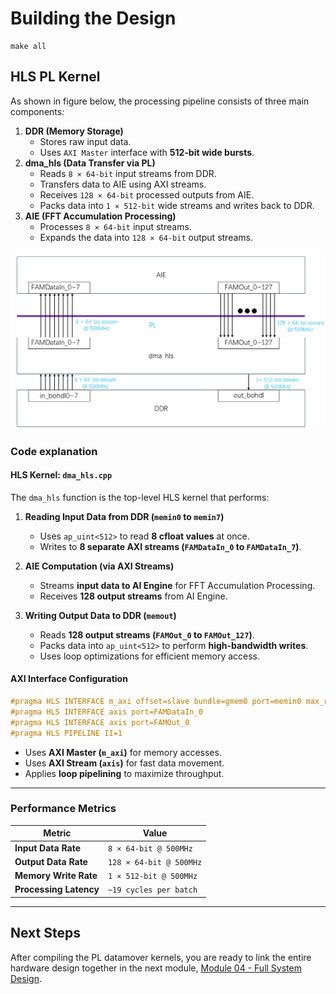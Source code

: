 

# Building the Design



```
make all
```


## HLS PL Kernel
As shown in figure below, the processing pipeline consists of three main components:
1. **DDR (Memory Storage)**
   - Stores raw input data.
   - Uses `AXI Master` interface with **512-bit wide bursts**.
2. **dma_hls (Data Transfer via PL)**
   - Reads `8 × 64-bit` input streams from DDR.
   - Transfers data to AIE using AXI streams.
   - Receives `128 × 64-bit` processed outputs from AIE.
   - Packs data into `1 × 512-bit` wide streams and writes back to DDR.
3. **AIE (FFT Accumulation Processing)**
   - Processes `8 × 64-bit` input streams.
   - Expands the data into `128 × 64-bit` output streams.

<div align="center">
    <img src="../../images/design2/dma_hls.png" alt="dma" />
</div>


### **Code explanation**
#### **HLS Kernel: `dma_hls.cpp`**
The `dma_hls` function is the top-level HLS kernel that performs:
1. **Reading Input Data from DDR (`memin0` to `memin7`)**
   - Uses `ap_uint<512>` to read **8 cfloat values** at once.
   - Writes to **8 separate AXI streams (`FAMDataIn_0` to `FAMDataIn_7`)**.

2. **AIE Computation (via AXI Streams)**
   - Streams **input data to AI Engine** for FFT Accumulation Processing.
   - Receives **128 output streams** from AI Engine.

3. **Writing Output Data to DDR (`memout`)**
   - Reads **128 output streams (`FAMOut_0` to `FAMOut_127`)**.
   - Packs data into `ap_uint<512>` to perform **high-bandwidth writes**.
   - Uses loop optimizations for efficient memory access.

#### **AXI Interface Configuration**
```cpp
#pragma HLS INTERFACE m_axi offset=slave bundle=gmem0 port=memin0 max_read_burst_length=16 num_read_outstanding=64
#pragma HLS INTERFACE axis port=FAMDataIn_0
#pragma HLS INTERFACE axis port=FAMOut_0
#pragma HLS PIPELINE II=1
```
- Uses **AXI Master (`m_axi`)** for memory accesses.
- Uses **AXI Stream (`axis`)** for fast data movement.
- Applies **loop pipelining** to maximize throughput.

---

### **Performance Metrics**
| Metric               | Value                 |
|----------------------|----------------------|
| **Input Data Rate**  | `8 × 64-bit @ 500MHz` |
| **Output Data Rate** | `128 × 64-bit @ 500MHz` |
| **Memory Write Rate** | `1 × 512-bit @ 500MHz` |
| **Processing Latency** | `~19 cycles per batch` |

---




## Next Steps

After compiling the PL datamover kernels, you are ready to link the entire hardware design together in the next module, [Module 04 - Full System Design](../Module_04_full_system_design).

